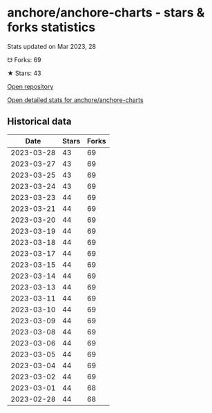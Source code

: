# anchore/anchore-charts - stars & forks statistics

Stats updated on Mar 2023, 28

☋ Forks: 69

★ Stars: 43

[Open repository](https://github.com/anchore/anchore-charts)

[Open detailed stats for anchore/anchore-charts](https://reviewgithub.com/rep/anchore/anchore-charts)

## Historical data
| Date | Stars | Forks |
|------|-------|-------|
| 2023-03-28 | 43 | 69 | 
| 2023-03-27 | 43 | 69 | 
| 2023-03-25 | 43 | 69 | 
| 2023-03-24 | 43 | 69 | 
| 2023-03-23 | 44 | 69 | 
| 2023-03-21 | 44 | 69 | 
| 2023-03-20 | 44 | 69 | 
| 2023-03-19 | 44 | 69 | 
| 2023-03-18 | 44 | 69 | 
| 2023-03-17 | 44 | 69 | 
| 2023-03-15 | 44 | 69 | 
| 2023-03-14 | 44 | 69 | 
| 2023-03-13 | 44 | 69 | 
| 2023-03-11 | 44 | 69 | 
| 2023-03-10 | 44 | 69 | 
| 2023-03-09 | 44 | 69 | 
| 2023-03-08 | 44 | 69 | 
| 2023-03-06 | 44 | 69 | 
| 2023-03-05 | 44 | 69 | 
| 2023-03-04 | 44 | 69 | 
| 2023-03-02 | 44 | 69 | 
| 2023-03-01 | 44 | 68 | 
| 2023-02-28 | 44 | 68 | 

